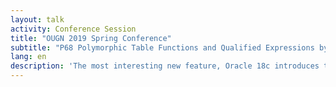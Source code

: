 ```yaml
---
layout: talk
activity: Conference Session
title: "OUGN 2019 Spring Conference"
subtitle: "P68 Polymorphic Table Functions and Qualified Expressions by Robert Marz"
lang: en
description: 'The most interesting new feature, Oracle 18c introduces to Developers, are Polymorphic Table Functions and Qualified Expressions.   Polymorphic Table Functions finally allow the Developer to define the structure of the returned records at runtime.   Qualified Expressions allows defining array- or record constructors that assign all values in a single statement.  What looks at first sight as syntactical sugar is a mighty tool - especially in conjunction with Polymorphic Table Functions.   This talk introduces the concepts of Polymorphic Table Functions and Qualified Expressions and demonstrates real-world use cases and scenarios.'
---
```

